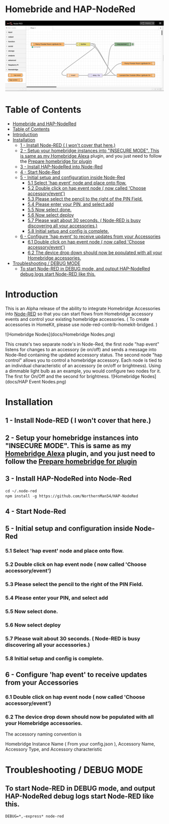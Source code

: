 # Homebride and HAP-NodeRed

<p align="center">
    <img src="docs/Homebridge and Node Red.png">
</p>


# Table of Contents
<!--ts-->
   * [Homebride and HAP-NodeRed](#homebride-and-hap-nodered)
   * [Table of Contents](#table-of-contents)
   * [Introduction](#introduction)
   * [Installation](#installation)
      * [1 - Install Node-RED ( I won't cover that here.)](#1---install-node-red--i-wont-cover-that-here)
      * [2 - Setup your homebridge instances into "INSECURE MODE".  This is same as my <a href="https://github.com/NorthernMan54/homebridge-alexa">Homebridge Alexa</a> plugin, and you just need to follow the <a href="https://github.com/NorthernMan54/homebridge-alexa#prepare-homebridge-for-plugin-installation">Prepare homebridge for plugin</a>](#2---setup-your-homebridge-instances-into-insecure-mode--this-is-same-as-my-homebridge-alexa-plugin-and-you-just-need-to-follow-the-prepare-homebridge-for-plugin)
      * [3 - Install HAP-NodeRed into Node-Red](#3---install-hap-nodered-into-node-red)
      * [4 - Start Node-Red](#4---start-node-red)
      * [5 - Initial setup and configuration inside Node-Red](#5---initial-setup-and-configuration-inside-node-red)
         * [5.1 Select 'hap event' node and place onto flow.](#51-select-hap-event-node-and-place-onto-flow)
         * [5.2 Double click on hap event node ( now called 'Choose accessory/event')](#52-double-click-on-hap-event-node--now-called-choose-accessoryevent)
         * [5.3 Please select the pencil to the right of the PIN Field.](#53-please-select-the-pencil-to-the-right-of-the-pin-field)
         * [5.4 Please enter your PIN, and select add](#54-please-enter-your-pin-and-select-add)
         * [5.5 Now select done.](#55-now-select-done)
         * [5.6 Now select deploy](#56-now-select-deploy)
         * [5.7 Please wait about 30 seconds.  ( Node-RED is busy discovering all your accessories.)](#57-please-wait-about-30-seconds---node-red-is-busy-discovering-all-your-accessories)
         * [5.8 Initial setup and config is complete.](#58-initial-setup-and-config-is-complete)
      * [6 - Configure 'hap event' to receive updates from your Accessories](#6---configure-hap-event-to-receive-updates-from-your-accessories)
         * [6.1 Double click on hap event node ( now called 'Choose accessory/event')](#61-double-click-on-hap-event-node--now-called-choose-accessoryevent)
         * [6.2 The device drop down should now be populated with all your Homebridge accessories.](#62-the-device-drop-down-should-now-be-populated-with-all-your-homebridge-accessories)
   * [Troubleshooting / DEBUG MODE](#troubleshooting--debug-mode)
      * [To start Node-RED in DEBUG mode, and output HAP-NodeRed debug logs start Node-RED like this.](#to-start-node-red-in-debug-mode-and-output-hap-nodered-debug-logs-start-node-red-like-this)

<!-- Added by: sgracey, at:  -->

<!--te-->

# Introduction

This is an Alpha release of the ability to integrate Homebridge Accessories into [Node-RED](https://nodered.org) so that you can start flows from Homebridge accessory events and control your existing homebridge accessories.  ( To create accessories in HomeKit, please use node-red-contrib-homekit-bridged. )

![Homebridge Nodes](docs/Homebridge Nodes.png)

This create's two separate node's in Node-Red, the first node "hap event" listens for changes to an accessory (ie on/off) and sends a message into Node-Red containing the updated accessory status.  The second node "hap control" allows you to control a homebridge accessory.  Each node is tied to an individual characteristic of an accessory (ie on/off or brightness).  Using a dimmable light bulb as an example, you would configure two nodes for it.  The first for On/Off and the second for brightness.  ![Homebridge Nodes](docs/HAP Event Nodes.png)

# Installation

## 1 - Install Node-RED ( I won't cover that here.)

## 2 - Setup your homebridge instances into "INSECURE MODE".  This is same as my [Homebridge Alexa](https://github.com/NorthernMan54/homebridge-alexa) plugin, and you just need to follow the [Prepare homebridge for plugin](https://github.com/NorthernMan54/homebridge-alexa#prepare-homebridge-for-plugin-installation)

## 3 - Install HAP-NodeRed into Node-Red

```
cd ~/.node-red
npm install -g https://github.com/NorthernMan54/HAP-NodeRed
```

## 4 - Start Node-Red

## 5 - Initial setup and configuration inside Node-Red

### 5.1 Select 'hap event' node and place onto flow.
### 5.2 Double click on hap event node ( now called 'Choose accessory/event')
### 5.3 Please select the pencil to the right of the PIN Field.
### 5.4 Please enter your PIN, and select add
### 5.5 Now select done.
### 5.6 Now select deploy
### 5.7 Please wait about 30 seconds.  ( Node-RED is busy discovering all your accessories.)
### 5.8 Initial setup and config is complete.

## 6 - Configure 'hap event' to receive updates from your Accessories
### 6.1 Double click on hap event node ( now called 'Choose accessory/event')
### 6.2 The device drop down should now be populated with all your Homebridge accessories.

The accessory naming convention is

Homebridge Instance Name ( From your config.json ), Accessory Name, Accessory Type, and Accessory characteristic

# Troubleshooting / DEBUG MODE

## To start Node-RED in DEBUG mode, and output HAP-NodeRed debug logs start Node-RED like this.

```
DEBUG=*,-express* node-red
```
